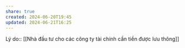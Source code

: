 ```yaml
---
share: true
created: 2024-06-20T19:45
updated: 2024-06-21T16:25
---
```

Lý do:: [[Nhà đầu tư cho các công ty tài chính cần tiền được lưu thông]]